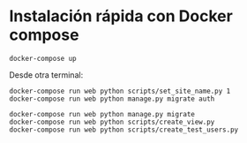 # Instalación rápida con Docker compose


```
docker-compose up
```

Desde otra terminal:

```
docker-compose run web python scripts/set_site_name.py 1
docker-compose run web python manage.py migrate auth
```

```
docker-compose run web python manage.py migrate
docker-compose run web python scripts/create_view.py
docker-compose run web python scripts/create_test_users.py

```
